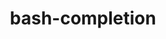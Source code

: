 ---
title: "bash-completion"
layout: cache
categories: [package, develop]
meta: {"compilers": ["gcc@=11.4.0"], "num_specs": 4, "num_specs_by_stack": {"e4s": 4, "root": 4}, "oss": ["ubuntu22.04"], "platforms": ["linux"], "stacks": ["e4s", "root"], "targets": ["x86_64_v3"], "versions": ["2.12.0"]}
spec_details: [{"compiler": "gcc@=11.4.0", "hash": "6lxe5fmt36fhaqdn3bwamk4cqy6xtr4j", "os": "ubuntu22.04", "platform": "linux", "size": "-", "stacks": ["e4s", "root"], "tarball": "https://binaries.spack.io/develop/build_cache/linux-ubuntu22.04-x86_64_v3/gcc-11.4.0/bash-completion-2.12.0/linux-ubuntu22.04-x86_64_v3-gcc-11.4.0-bash-completion-2.12.0-6lxe5fmt36fhaqdn3bwamk4cqy6xtr4j.spack", "target": "x86_64_v3", "variants": ["build_system=autotools"], "versions": ["2.12.0"]}, {"compiler": "gcc@=11.4.0", "hash": "p2yaweq6hqjx4c6ofearfqd46nz6pvfg", "os": "ubuntu22.04", "platform": "linux", "size": "-", "stacks": ["e4s", "root"], "tarball": "https://binaries.spack.io/develop/build_cache/linux-ubuntu22.04-x86_64_v3/gcc-11.4.0/bash-completion-2.12.0/linux-ubuntu22.04-x86_64_v3-gcc-11.4.0-bash-completion-2.12.0-p2yaweq6hqjx4c6ofearfqd46nz6pvfg.spack", "target": "x86_64_v3", "variants": ["build_system=autotools"], "versions": ["2.12.0"]}, {"compiler": "gcc@=11.4.0", "hash": "yguxhg7t4xdnfyn3kxujkmcp2z5sw4gn", "os": "ubuntu22.04", "platform": "linux", "size": "-", "stacks": ["e4s", "root"], "tarball": "https://binaries.spack.io/develop/build_cache/linux-ubuntu22.04-x86_64_v3/gcc-11.4.0/bash-completion-2.12.0/linux-ubuntu22.04-x86_64_v3-gcc-11.4.0-bash-completion-2.12.0-yguxhg7t4xdnfyn3kxujkmcp2z5sw4gn.spack", "target": "x86_64_v3", "variants": ["build_system=autotools"], "versions": ["2.12.0"]}, {"compiler": "gcc@=11.4.0", "hash": "zvshohijko7s2i7ojr53le7nje3zya4s", "os": "ubuntu22.04", "platform": "linux", "size": "-", "stacks": ["e4s", "root"], "tarball": "https://binaries.spack.io/develop/build_cache/linux-ubuntu22.04-x86_64_v3/gcc-11.4.0/bash-completion-2.12.0/linux-ubuntu22.04-x86_64_v3-gcc-11.4.0-bash-completion-2.12.0-zvshohijko7s2i7ojr53le7nje3zya4s.spack", "target": "x86_64_v3", "variants": ["build_system=autotools"], "versions": ["2.12.0"]}]
---